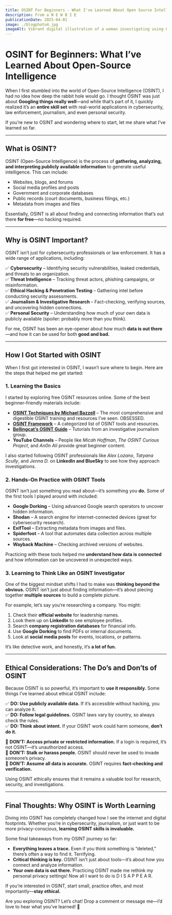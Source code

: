 ```yaml
---
title: OSINT For Beginners - What I've Learned About Open Source Intelligence
description: From a N E W B I E
publicationDate: 2025-04-01
image: ./blogphoto4.jpg
imageAlt: Vibrant digital illustration of a woman investigating using OSINT techniques on a computer
---
```


# **OSINT for Beginners: What I’ve Learned About Open-Source Intelligence**  

When I first stumbled into the world of Open-Source Intelligence (OSINT), I had no idea how deep the rabbit hole would go. I thought OSINT was just about **Googling things really well**—and while that’s part of it, I quickly realized it’s an **entire skill set** with real-world applications in cybersecurity, law enforcement, journalism, and even personal security.  

If you’re new to OSINT and wondering where to start, let me share what I’ve learned so far.  

---

## **What is OSINT?**  
OSINT (Open-Source Intelligence) is the process of **gathering, analyzing, and interpreting publicly available information** to generate useful intelligence. This can include:  

- Websites, blogs, and forums  
- Social media profiles and posts  
- Government and corporate databases  
- Public records (court documents, business filings, etc.)  
- Metadata from images and files  

Essentially, OSINT is all about finding and connecting information that’s out there **for free**—no hacking required.  

---

## **Why is OSINT Important?**  
OSINT isn’t just for cybersecurity professionals or law enforcement. It has a wide range of applications, including:  

✅ **Cybersecurity** – Identifying security vulnerabilities, leaked credentials, and threats to an organization.  
✅ **Threat Intelligence** – Tracking threat actors, phishing campaigns, or misinformation.  
✅ **Ethical Hacking & Penetration Testing** – Gathering intel before conducting security assessments.  
✅ **Journalism & Investigative Research** – Fact-checking, verifying sources, and uncovering hidden connections.  
✅ **Personal Security** – Understanding how much of your own data is publicly available (spoiler: probably more than you think).  

For me, OSINT has been an eye-opener about how much **data is out there**—and how it can be used for both **good and bad.**  

---

## **How I Got Started with OSINT**  
When I first got interested in OSINT, I wasn’t sure where to begin. Here are the steps that helped me get started:  

### **1. Learning the Basics**  
I started by exploring free OSINT resources online. Some of the best beginner-friendly materials include:  
- **[OSINT Techniques by Michael Bazzell](https://inteltechniques.com/training.html/)** – The most comprehensive and digestible OSINT training and resources I’ve seen. OBSESSED.
- **[OSINT Framework](https://osintframework.com/)** – A categorized list of OSINT tools and resources.  
- **[Bellingcat’s OSINT Guide](https://www.bellingcat.com/category/resources/how-tos/)** – Tutorials from an investigative journalism group.  
- **YouTube Channels** – People like *Micah Hoffman*, *The OSINT Curious Project*, and *An0n Ali* provide great beginner content.  

I also started following OSINT professionals like *Alex Lozano*, *Tatyana Scully*, and *Jenna D.* on **LinkedIn and BlueSky** to see how they approach investigations.  

### **2. Hands-On Practice with OSINT Tools**  
OSINT isn’t just something you read about—it’s something you **do.** Some of the first tools I played around with included:  

- **Google Dorking** – Using advanced Google search operators to uncover hidden information.  
- **Shodan** – A search engine for internet-connected devices (great for cybersecurity research).  
- **ExifTool** – Extracting metadata from images and files.  
- **Spiderfoot** – A tool that automates data collection across multiple sources.  
- **Wayback Machine** – Checking archived versions of websites.  

Practicing with these tools helped me **understand how data is connected** and how information can be uncovered in unexpected ways.  

### **3. Learning to Think Like an OSINT Investigator**  
One of the biggest mindset shifts I had to make was **thinking beyond the obvious.** OSINT isn’t just about finding information—it’s about piecing together **multiple sources** to build a complete picture.  

For example, let’s say you’re researching a company. You might:  
1. Check their **official website** for leadership names.  
2. Look them up on **LinkedIn** to see employee profiles.  
3. Search **company registration databases** for financial info.  
4. Use **Google Dorking** to find PDFs or internal documents.  
5. Look at **social media posts** for events, locations, or patterns.  

It’s like detective work, and honestly, it’s **a lot of fun.**  

---

## **Ethical Considerations: The Do’s and Don’ts of OSINT**  
Because OSINT is so powerful, it’s important to **use it responsibly.** Some things I’ve learned about ethical OSINT include:  

✅ **DO: Use publicly available data.** If it’s accessible without hacking, you can analyze it.  
✅ **DO: Follow legal guidelines.** OSINT laws vary by country, so always check the rules.  
✅ **DO: Think about intent.** If your OSINT work could harm someone, **don’t do it.**  

🚫 **DON’T: Access private or restricted information.** If a login is required, it’s not OSINT—it’s unauthorized access.  
🚫 **DON’T: Stalk or harass people.** OSINT should never be used to invade someone’s privacy.  
🚫 **DON’T: Assume all data is accurate.** OSINT requires **fact-checking and verification.**  

Using OSINT ethically ensures that it remains a valuable tool for research, security, and investigations.  

---

## **Final Thoughts: Why OSINT is Worth Learning**  
Diving into OSINT has completely changed how I see the internet and digital footprints. Whether you’re in cybersecurity, journalism, or just want to be more privacy-conscious, **learning OSINT skills is invaluable.**  

Some final takeaways from my OSINT journey so far:  
- **Everything leaves a trace.** Even if you think something is “deleted,” there’s often a way to find it. Terrifying. 
- **Critical thinking is key.** OSINT isn’t just about tools—it’s about how you connect and analyze information.  
- **Your own data is out there.** Practicing OSINT made me rethink my personal privacy settings! Now all I want to do is D I S A P P E A R. 

If you’re interested in OSINT, start small, practice often, and most importantly—**stay ethical.**  

Are you exploring OSINT? Let’s chat! Drop a comment or message me—I’d love to hear what you’ve learned! 🚀
